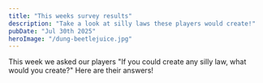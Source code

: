 ```yaml
---
title: "This weeks survey results"
description: "Take a look at silly laws these players would create!"
pubDate: "Jul 30th 2025"
heroImage: "/dung-beetlejuice.jpg"
---
```


This week we asked our players "If you could create any silly law, what would you create?" Here are their answers!